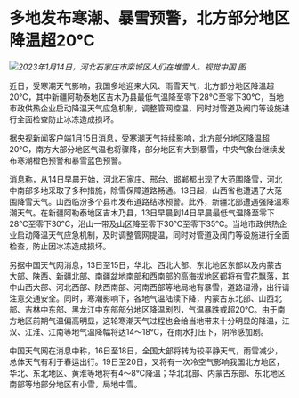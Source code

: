 # 多地发布寒潮、暴雪预警，北方部分地区降温超20℃

![](https://inews.gtimg.com/news_bt/ODgB0rek4xk2FZntYZ099R8vvB1XXBUWaAfP9OP96VMiAAA/1000)_2023年1月14日，河北石家庄市栾城区人们在堆雪人。视觉中国
图_

近日，受寒潮天气影响，我国多地迎来大风、雨雪天气，北方部分地区降温超20℃，其中新疆阿勒泰地区吉木乃县最低气温降至零下28℃至零下30℃，当地市政供热企业启动降温天气应急机制，调整管网控温，同时对管道及阀门等设施进行全面检查防止冰冻造成损坏。

据央视新闻客户端1月15日消息，受寒潮天气持续影响，北方部分地区降温超20℃，南方大部分地区气温也将骤降，部分地区有大到暴雪，中央气象台继续发布寒潮橙色预警和暴雪蓝色预警。

消息称，从14日早晨开始，河北石家庄、邢台、邯郸都出现了大范围降雪，河北中南部多地采取了多种措施，除雪保障道路畅通。13日起，山西省也遭遇了大范围降雪天气。山西临汾多个县市发布道路结冰预警。此外，新疆北部遭遇强降温寒潮天气。在新疆阿勒泰地区吉木乃县，13日早晨到14日早晨最低气温降至零下28℃至零下30℃，沿山一带及山区降至零下30℃至零下35℃。当地市政供热企业启动降温天气应急机制，及时调整管网提温，同时对管道及阀门等设施进行全面检查，防止因冰冻造成损坏。

另据中国天气网消息，13日至15日，华北、西北大部、东北地区东部以及内蒙古大部、陕西、新疆北部、南疆盆地南部和西南部的高海拔地区都将有雪花飘落，其中山西大部、河北西部、陕西南部、河南西部等地局地有暴雪，道路湿滑，出行请注意交通安全。同时，寒潮影响下，各地气温陆续下降，内蒙古东北部、山西北部、吉林中东部、黑龙江中东部部分地区降温剧烈，气温暴跌或超20℃。由于南方地区前期气温偏高明显，这轮寒潮天气过程也会给当地带来十分明显的降温，江汉、江淮、江南等地气温降幅将达14～18℃，在雨水打压下，阴冷感加剧。

中国天气网在消息中称，16日至18日，全国大部将转为较平静天气，雨雪减少，总体天气有利于春运出行。19日至20日，又将有一次冷空气影响我国北方地区，华北、东北地区、黄淮等地将有4～8℃降温；华北北部、内蒙古东部、东北地区南部等地部分地区有小雪，局地中雪。

